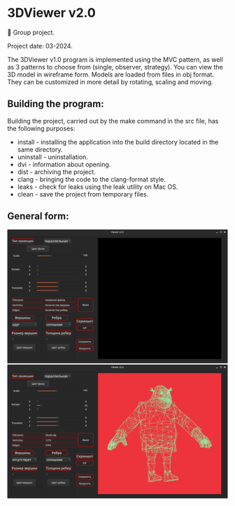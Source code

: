 # 3DViewer v2.0

:dancers: Group project.

Project date: 03-2024.

The 3DViewer v1.0 program is implemented using the MVC pattern, as well as 3 patterns to choose from (single, observer, strategy). You can view the 3D model in wireframe form. Models are loaded from files in obj format. They can be customized in more detail by rotating, scaling and moving.

## Building the program:
Building the project, carried out by the make command in the src file, has the following purposes:

* install - installing the application into the build directory located in the same directory.
* uninstall - uninstallation.
* dvi - information about opening.
* dist - archiving the project.
* clang - bringing the code to the clang-format style.
* leaks - check for leaks using the leak utility on Mac OS.
* clean - save the project from temporary files.

## General form:
![alt text](<screenshots/Screenshot from 2024-03-19 13-46-10.png>)
![alt text](<screenshots/Screenshot from 2024-03-19 13-47-22.png>)
